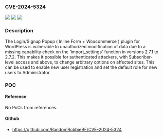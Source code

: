 ### [CVE-2024-5324](https://cve.mitre.org/cgi-bin/cvename.cgi?name=CVE-2024-5324)
![](https://img.shields.io/static/v1?label=Product&message=Login%2FSignup%20Popup%20(%20Inline%20Form%20%2B%20Woocommerce%20)&color=blue)
![](https://img.shields.io/static/v1?label=Version&message=2.7.1%3C%3D%202.7.2%20&color=brighgreen)
![](https://img.shields.io/static/v1?label=Vulnerability&message=CWE-862%20Missing%20Authorization&color=brighgreen)

### Description

The Login/Signup Popup ( Inline Form + Woocommerce ) plugin for WordPress is vulnerable to unauthorized modification of data due to a missing capability check on the 'import_settings' function in versions 2.7.1 to 2.7.2. This makes it possible for authenticated attackers, with Subscriber-level access and above, to change arbitrary options on affected sites. This can be used to enable new user registration and set the default role for new users to Administrator.

### POC

#### Reference
No PoCs from references.

#### Github
- https://github.com/RandomRobbieBF/CVE-2024-5324

